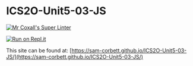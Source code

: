 # ICS2O-Unit5-03-JS

[![Mr Coxall's Super Linter](https://github.com/sam-corbett/ICS2O-Unit5-03-JS/workflows/Mr%20Coxall's%20Super%20Linter/badge.svg)](https://github.com/sam-corbett/ICS2O-Unit5-03-JS/actions)

[![Run on Repl.it](https://repl.it/badge/github/sam-corbett/ICS2O-Unit5-03-JS)](https://repl.it/github/sam-corbett/ICS2O-Unit5-03-JS)

This site can be found at: [https://sam-corbett.github.io/ICS2O-Unit5-03-JS/](https://sam-corbett.github.io/ICS2O-Unit5-03-JS/)
